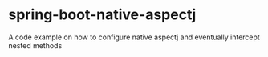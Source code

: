 # spring-boot-native-aspectj
A code example on how to configure native aspectj and eventually intercept nested methods
